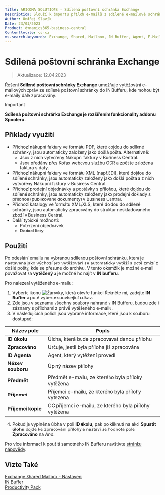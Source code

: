 ```yaml
---
Title: ARICOMA SOLUTIONS - Sdílená poštovní schránka Exchange
Description: Slouží k importu příloh e-mailů z sdílené e-mailové schránky do Business Centralu, kde mohou být přílohy dále zpracovány.
Author: Ondřej.Slavík
Date: 23/03/2023
Product: dynamics365-business-central
Contentlocale: cs-cz
ms.search.keywords: Exchange, Shared, Mailbox, IN Buffer, Agent, E-Mail, Azure
---
```


# Sdílená poštovní schránka Exchange
> Aktualizace: 12.04.2023

Řešení **Sdílené poštovní schránky Exchange** umožňuje vytěžování e-mailových zpráv ze sdílené poštovní schránky do IN Bufferu, kde mohou být e-maily dále zpracovány.

> [!IMPORTANT]
> **Sdílená poštovní schránka Exchange je rozšířením funkcionality addonu Spooleru.**

## Příklady využití

-	Příchozí nákupní faktury ve formátu PDF, které dojdou do sdílené schránky, jsou automaticky založeny jako došlá pošta. Alternativně:
    - Jsou z nich vytvořeny Nákupní faktury v Business Central.
    - Jsou předány přes Kofax webovou službu OCR a zpět je založena faktura s daty.
-	Příchozí nákupní faktury ve formátu XML (např.EDI), které dojdou do sdílené schránky, jsou automaticky založeny jako došlá pošta a z nich vytvořeny Nákupní faktury v Business Central.
-	Příchozí prodejní objednávky a poptávky s přílohou, které dojdou do sdílené schránky, jsou automaticky založeny jako prodejní doklady s přílohou (publikované dokumenty) v Business Central.
-	Příchozí katalogy ve formátu XML/XLS, které dojdou do sdílené schránky, jsou automaticky zpracovány do struktur neskladovaného zboží v Business Central.
-	Další typické možnosti:
    -	Potvrzení objednávek
    -	Dodací listy 


## Použití
Po odeslání emailu na vybranou sdílenou poštovní schránku, která je nastavena jako výchozí pro vytěžování se automaticky vytěží a poté zmizí z došlé pošty, kde se přesune do archivu. V tento okamžik je možné e-mail považovat za **vytěžený** a je možné ho najít v **IN bufferu**.

Pro nalezení vytěženého e-mailu:
1. Vyberte ikonu ![Žárovky, která otevře funkci Řekněte mi](media/ui-search/search_small.png "Řekněte mi, co chcete dělat"), zadejte **IN Buffer** a poté vyberte související odkaz.
2. Zde jsou v seznamu všechny soubory nahrané v IN Bufferu, budou zde i záznamy s přílohami z právě vytěženého e-mailu.
3. V následujících polích jsou vybrané informace, které jsou k souboru dostupné:

| Název pole         | Popis                                                 |
|--------------------|-------------------------------------------------------|
| **ID úkolu**       | Úloha, která bude zpracovávat danou přílohu           |
| **Zpracováno**     | Určuje, jestli byla příloha již zpracována            |
| **ID Agenta**      | Agent, který vytěžení provedl                         |
| **Název souboru**  | Úplný název přílohy                                   |
| **Předmět**        | Předmět e-mailu, ze kterého byla přílohy vytěžena     |
| **Příjemci**       | Příjemci e-mailu, ze kterého byla přílohy vytěžena    |
| **Příjemci kopie** | CC příjemci e-mailu, ze kterého byla přílohy vytěžena |

4. Pokud je vyplněna úloha v poli **ID úkolu**, pak po kliknutí na akci **Spustit úlohu** dojde ke zpracování přílohy a nastaví se hodnota pole **Zpracováno** na *Ano*.

Pro více informací k použití samotného IN Bufferu navštivte [stránku nápovědy](spooler.md).


## Vizte Také
[Exchange Shared Mailbox - Nastavení   ](exchange-shared-mailboxes-setup.md)  
[IN Buffer](spooler.md)  
[Productivity Pack](productivity-pack.md)
